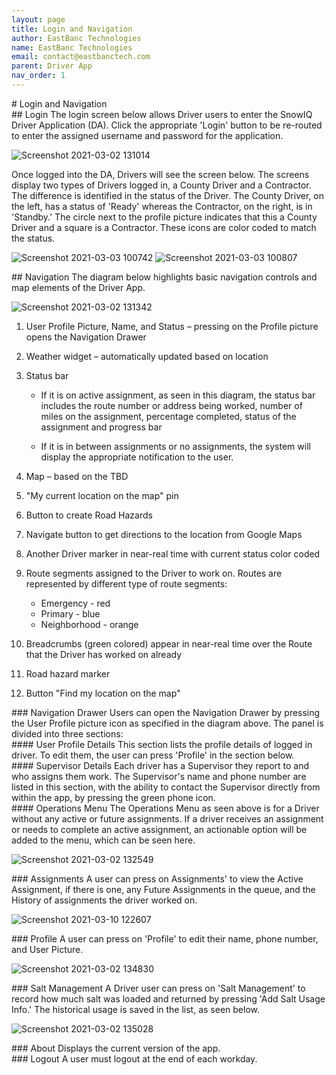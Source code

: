 ```yaml
---
layout: page
title: Login and Navigation
author: EastBanc Technologies
name: EastBanc Technologies
email: contact@eastbanctech.com
parent: Driver App
nav_order: 1
---
```

<section id="Login-and-Navigation" markdown="1">
# Login and Navigation

<section id="Login" markdown="1">
## Login<a name="Login"></a>
The login screen below allows Driver users to enter the SnowIQ Driver Application (DA). Click the appropriate 'Login' button to be re-routed to enter the assigned username and password for the application.

![Screenshot 2021-03-02 131014](https://user-images.githubusercontent.com/79857237/109695112-8cd4e380-7b59-11eb-8c83-716743ad6fdf.png)

Once logged into the DA, Drivers will see the screen below. The screens display two types of Drivers logged in, a County Driver and a Contractor. The difference is identified in the status of the Driver. The County Driver, on the left, has a status of 'Ready' whereas the Contractor, on the right, is in 'Standby.' The circle next to the profile picture indicates that this a County Driver and a square is a Contractor. These icons are color coded to match the status.

![Screenshot 2021-03-03 100742](https://user-images.githubusercontent.com/79857237/109826057-6cb02d80-7c08-11eb-963d-7aa5d8c4175c.png)
![Screenshot 2021-03-03 100807](https://user-images.githubusercontent.com/79857237/109826066-6f128780-7c08-11eb-8104-982e42fc8283.png)
</section>

<section id="Navigation" markdown="1">
## Navigation<a name="-Navigation"></a>
The diagram below highlights basic navigation controls and map elements of the Driver App.

![Screenshot 2021-03-02 131342](https://user-images.githubusercontent.com/79857237/109694808-3667a500-7b59-11eb-8c58-4471ea1129be.png)

1. User Profile Picture, Name, and Status – pressing on the Profile picture opens the Navigation Drawer 
2. Weather widget – automatically updated based on location
3. Status bar  
   * If it is on active assignment, as seen in this diagram, the status bar includes the route number or address being worked, number of miles on the assignment, percentage completed, status of the assignment and progress bar

   * If it is in between assignments or no assignments, the system will display the appropriate notification to the user. 
5. Map – based on the TBD
6. "My current location on the map" pin
7. Button to create Road Hazards
8. Navigate button to get directions to the location from Google Maps
9. Another Driver marker in near-real time with current status color coded 
10. Route segments assigned to the Driver to work on. Routes are represented by different type of route segments: 
    * Emergency - red
    * Primary - blue
    * Neighborhood - orange
  
12. Breadcrumbs (green colored) appear in near-real time over the Route that the Driver has worked on already 
13. Road hazard marker
14. Button "Find my location on the map"

<section id="Navigation-Drawer" markdown="1">
### Navigation Drawer<a name="-Navigation-Drawer"></a>
Users can open the Navigation Drawer by pressing the User Profile picture icon as specified in the diagram above. The panel is divided into three sections:

<section id="User-Profile-Details" markdown="1">
#### User Profile Details<a name="-User-Profile-details"></a>
This section lists the profile details of logged in driver. To edit them, the user can press 'Profile' in the section below.
</section>

<section id="Supervisor-Details" markdown="1">
#### Supervisor Details<a name="Supervisor-details"></a>
Each driver has a Supervisor they report to and who assigns them work. The Supervisor's name and phone number are listed in this section, with the ability to contact the Supervisor directly from within the app, by pressing the green phone icon.
</section>

<section id="Operations-Menu" markdown="1">
#### Operations Menu<a name="Operations"></a>
The Operations Menu as seen above is for a Driver without any active or future assignments. If a driver receives an assignment or needs to complete an active assignment, an actionable option will be added to the menu, which can be seen here.

![Screenshot 2021-03-02 132549](https://user-images.githubusercontent.com/79857237/109696248-d671fe00-7b5a-11eb-8e2a-61ad4544589e.png)
</section>
</section>

<section id="Assignments" markdown="1">
### Assignments<a name="Assignments"></a>
A user can press on Assignments' to view the Active Assignment, if there is one, any Future Assignments in the queue, and the History of assignments the driver worked on.

![Screenshot 2021-03-10 122607](https://user-images.githubusercontent.com/79857237/110672601-cfbc3a00-819d-11eb-9622-a5153ba5c232.png)
</section>

<section id="Profile" markdown="1">
### Profile<a name="Profile"></a>
A user can press on 'Profile' to edit their name, phone number, and User Picture.

![Screenshot 2021-03-02 134830](https://user-images.githubusercontent.com/79857237/109698975-ffe05900-7b5d-11eb-8ea6-13c55b2c8a66.png)
</section>

<section id="Salt-Management" markdown="1">
### Salt Management<a name="Salt-Management"></a>
A Driver user can press on 'Salt Management' to record how much salt was loaded and returned by pressing 'Add Salt Usage Info.' The historical usage is saved in the list, as seen below. 

![Screenshot 2021-03-02 135028](https://user-images.githubusercontent.com/79857237/109699211-46ce4e80-7b5e-11eb-8005-cbc2a66637a7.png)
</section>

<section id="About" markdown="1">
### About<a name="-About"></a>
Displays the current version of the app.
</section>

<section id="Logout" markdown="1">
### Logout<a name="-Logout"></a>
A user must logout at the end of each workday.
</section>

</section>
</section>